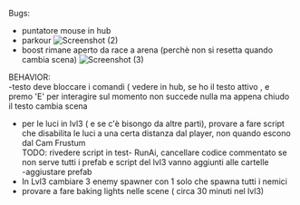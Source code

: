 Bugs:  
- puntatore mouse in hub  
- parkour ![Screenshot (2)](https://github.com/user-attachments/assets/a0ab199f-629d-40ce-bc27-6dbfad02a1e3)
- boost rimane aperto da race a arena (perchè non si resetta quando cambia scena) ![Screenshot (3)](https://github.com/user-attachments/assets/83878a56-3f68-4a20-9d4a-3d915a90d4c1)



BEHAVIOR:  
-testo deve bloccare i comandi ( vedere in hub, se ho il testo attivo , e premo 'E' per interagire sul momento non succede nulla ma appena chiudo il testo cambia scena
- per le luci in lvl3 ( e se c'è bisongo da altre parti), provare a fare script che disabilita le luci a una certa distanza dal player, non quando escono dal Cam Frustum   
TODO: 
rivedere script in test- RunAi, cancellare codice commentato se non serve
tutti i prefab e script del lvl3 vanno aggiunti alle cartelle  
-aggiustare prefab 
- In Lvl3 cambiare 3 enemy spawner con 1 solo che spawna tutti i nemici
- provare a fare baking lights nelle scene ( circa 30 minuti nel lvl3)
